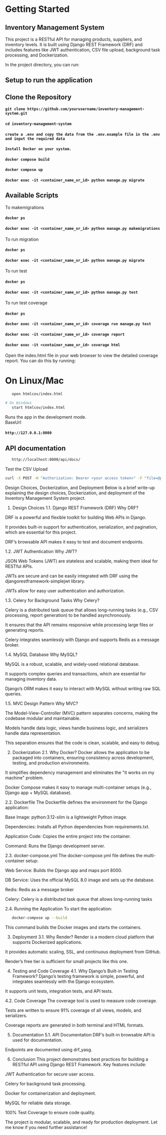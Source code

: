 # Getting Started

## Inventory Management System
This project is a RESTful API for managing products, suppliers, and inventory levels. It is built using Django REST Framework (DRF) and includes features like JWT authentication, CSV file upload, background task processing, and Dockerization.



In the project directory, you can run:
## Setup to run the application

## Clone the Repository
#### `git clone https://github.com/yourusername/inventory-management-system.git`
#### `cd inventory-management-system`

#### `create a .env and copy the data from the .env.example file in the .env and input the required data`
#### `Install Docker on your system.`
#### `docker compose build`
#### `docker compose up`
#### `docker exec -it <container_name_or_id> python manage.py migrate` 

## Available Scripts

To makemigrations
#### `docker ps`
#### `docker exec -it <container_name_or_id> python manage.py makemigrations` 

To run migration
#### `docker ps`
#### `docker exec -it <container_name_or_id> python manage.py migrate` 

To run test
#### `docker ps`
#### `docker exec -it <container_name_or_id> python manage.py test` 

To run test coverage
#### `docker ps`
#### `docker exec -it <container_name_or_id> coverage run manage.py test` 
#### `docker exec -it <container_name_or_id> coverage report` 
#### `docker exec -it <container_name_or_id> coverage html` 
Open the index.html file in your web browser to view the detailed coverage report. You can do this by running:
# On Linux/Mac
```bash
   open htmlcov/index.html
```
```bash
# On Windows
   start htmlcov/index.html
```
Runs the app in the development mode.\
BaseUrl 
#### `http://127.0.0.1:8000`

## API documentation
```bash
   http://localhost:8000/api/docs/
```
Test the CSV Upload
```bash
curl -X POST -H "Authorization: Bearer <your access token>" -F "file=@product-data.csv" http://localhost:8000/api/upload-csv/
```




Design Choices, Dockerization, and Deployment
Below is a brief write-up explaining the design choices, Dockerization, and deployment of the Inventory Management System project.

1. Design Choices
1.1. Django REST Framework (DRF)
Why DRF?

DRF is a powerful and flexible toolkit for building Web APIs in Django.

It provides built-in support for authentication, serialization, and pagination, which are essential for this project.

DRF’s browsable API makes it easy to test and document endpoints.

1.2. JWT Authentication
Why JWT?

JSON Web Tokens (JWT) are stateless and scalable, making them ideal for RESTful APIs.

JWTs are secure and can be easily integrated with DRF using the djangorestframework-simplejwt library.

JWTs allow for easy user authentication and authorization.

1.3. Celery for Background Tasks
Why Celery?

Celery is a distributed task queue that allows long-running tasks (e.g., CSV processing, report generation) to be handled asynchronously.

It ensures that the API remains responsive while processing large files or generating reports.

Celery integrates seamlessly with Django and supports Redis as a message broker.

1.4. MySQL Database
Why MySQL?

MySQL is a robust, scalable, and widely-used relational database.

It supports complex queries and transactions, which are essential for managing inventory data.

Django’s ORM makes it easy to interact with MySQL without writing raw SQL queries.

1.5. MVC Design Pattern
Why MVC?

The Model-View-Controller (MVC) pattern separates concerns, making the codebase modular and maintainable.

Models handle data logic, views handle business logic, and serializers handle data representation.

This separation ensures that the code is clean, scalable, and easy to debug.

2. Dockerization
2.1. Why Docker?
Docker allows the application to be packaged into containers, ensuring consistency across development, testing, and production environments.

It simplifies dependency management and eliminates the "it works on my machine" problem.

Docker Compose makes it easy to manage multi-container setups (e.g., Django app + MySQL database).

2.2. Dockerfile
The Dockerfile defines the environment for the Django application:

Base Image: python:3.12-slim is a lightweight Python image.

Dependencies: Installs all Python dependencies from requirements.txt.

Application Code: Copies the entire project into the container.

Command: Runs the Django development server.

2.3. docker-compose.yml
The docker-compose.yml file defines the multi-container setup:

Web Service: Builds the Django app and maps port 8000.

DB Service: Uses the official MySQL 8.0 image and sets up the database.

Redis: Redis as a message broker

Celery: Celery is a distributed task queue that allows long-running tasks


2.4. Running the Application
To start the application:

```bash
   docker-compose up --build
```
This command builds the Docker images and starts the containers.


3. Deployment
3.1. Why Render?
Render is a modern cloud platform that supports Dockerized applications.

It provides automatic scaling, SSL, and continuous deployment from GitHub.

Render’s free tier is sufficient for small projects like this one.


4. Testing and Code Coverage
4.1. Why Django’s Built-in Testing Framework?
Django’s testing framework is simple, powerful, and integrates seamlessly with the Django ecosystem.

It supports unit tests, integration tests, and API tests.

4.2. Code Coverage
The coverage tool is used to measure code coverage.

Tests are written to ensure 91% coverage of all views, models, and serializers.

Coverage reports are generated in both terminal and HTML formats.


5. Documentation
5.1. API Documentation
DRF’s built-in browsable API is used for documentation.

Endpoints are documented using drf_yasg.


6. Conclusion
This project demonstrates best practices for building a RESTful API using Django REST Framework. Key features include:

JWT Authentication for secure user access.

Celery for background task processing.

Docker for containerization and deployment.

MySQL for reliable data storage.

100% Test Coverage to ensure code quality.

The project is modular, scalable, and ready for production deployment. Let me know if you need further assistance!
